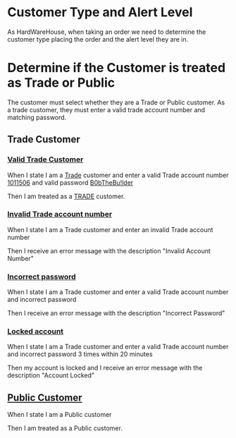# Customer Type and Alert Level

As HardWareHouse, when taking an order we need to determine the customer type placing the order and the alert level they are in. 

# Determine if the Customer is treated as Trade or Public

The customer must select whether they are a Trade or Public customer. As a trade customer, they must enter a valid trade account number and matching password.

## Trade Customer 
### [Valid Trade Customer](- "")

When I state I am a [Trade](- "#customerType") customer and enter a valid Trade account number [1011506](- "#tradeAccountNumber") and valid password [B0bTheBu!lder](- "#password")

Then I am treated as a [TRADE](- "?=getValidatedCustomerType(#customerType, #tradeAccountNumber, #password)") customer.

### [Invalid Trade account number](- "")

When I state I am a Trade customer and enter an invalid Trade account number

Then I receive an error message with the description "Invalid Account Number"

### [Incorrect password](- "")

When I state I am a Trade customer and enter a valid Trade account number and incorrect password

Then I receive an error message with the description "Incorrect Password"

### [Locked account](- "")

When I state I am a Trade customer and enter a valid Trade account number and incorrect password 3 times within 20 minutes

Then my account is locked and I receive an error message with the description "Account Locked"

## [Public Customer](- "")
When I state I am a Public customer

Then I am treated as a Public customer. 
